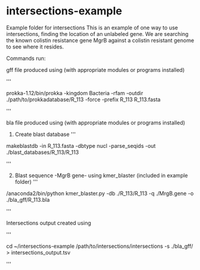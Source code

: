 # intersections-example
Example folder for intersections 
This is an example of one way to use intersections, finding the location of an unlabeled gene. We are searching the known colistin 
resistance gene MgrB against a colistin resistant genome to see where it resides.

Commands run:

gff file produced using (with appropriate modules or programs installed)

'''

prokka-1.12/bin/prokka -kingdom Bacteria -rfam -outdir ./path/to/prokkadatabase/R_113 -force -prefix R_113 R_113.fasta

'''

bla file produced using (with appropriate modules or programs installed)

1. Create blast database
'''

makeblastdb -in R_113.fasta -dbtype nucl -parse_seqids -out ./blast_databases/R_113/R_113

'''

2. Blast sequence -MgrB gene- using kmer_blaster (included in example folder)
'''

/anaconda2/bin/python kmer_blaster.py -db ./R_113/R_113 -q ./MrgB.gene -o ./bla_gff/R_113.bla

'''

Intersections output created using

'''

cd ~/intersections-example
/path/to/intersections/intersections -s ./bla_gff/ > intersections_output.tsv

'''
